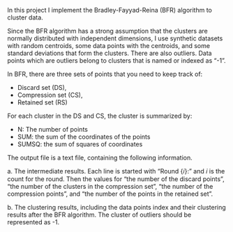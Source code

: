 In this project I implement the Bradley-Fayyad-Reina (BFR) algorithm to cluster data.


Since the BFR algorithm has a strong assumption that the clusters are normally distributed with independent dimensions, I use synthetic datasets with random centroids, some data points with the centroids, and some standard deviations that form the clusters. 
There are also outliers. Data points which are outliers belong to clusters that is named or indexed as “-1”.


In BFR, there are three sets of points that you need to keep track of:
- Discard set (DS), 
- Compression set (CS), 
- Retained set (RS)


For each cluster in the DS and CS, the cluster is summarized by: 
- N: The number of points
- SUM: the sum of the coordinates of the points 
- SUMSQ: the sum of squares of coordinates


The output file is a text file, containing the following information.

a. The intermediate results. Each line is started with “Round {𝑖}:” and 𝑖 is the count for the round. Then the values for “the number of the discard points”, “the number of the clusters in the compression set”, “the number of the compression points”, and “the number of the points in the retained set”.

b. The clustering results, including the data points index and their clustering results after the BFR algorithm. The cluster of outliers should be represented as -1.
